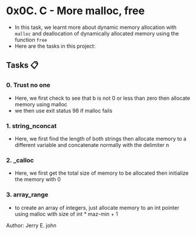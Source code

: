 # 0x0C. C - More malloc, free

- In this task, we learnt more about dynamic memory allocation with ``malloc`` and  deallocation of dynamically allocated memory using the function ``free``
- Here are the tasks in this project:

## Tasks :clipboard:

### 0. Trust no one

- Here, we first check to see that b is not 0 or less than zero then allocate memory using malloc
- we then use exit status 98 if malloc fails

### 1. string_nconcat

- Here, we first find the length of both strings then allocate memory to a different variable and concatenate normally with the delimiter n

### 2. _calloc

- Here, we first get the total size of memory to be allocated then initialize the memory with 0

### 3. array_range

- to create an array of integers, just allocate memory to an int pointer using malloc with size of int * maz-min + 1

Author: Jerry E. john